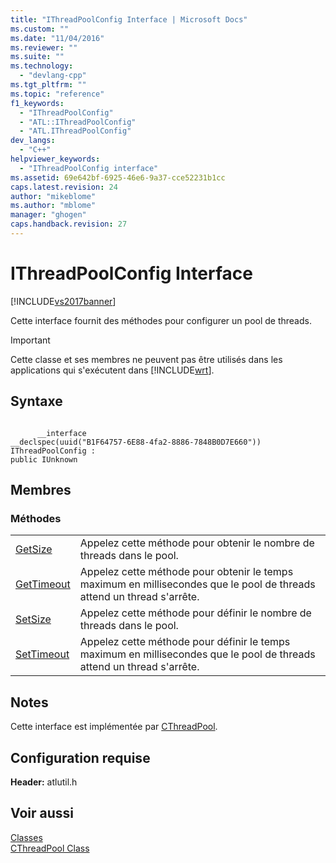 ```yaml
---
title: "IThreadPoolConfig Interface | Microsoft Docs"
ms.custom: ""
ms.date: "11/04/2016"
ms.reviewer: ""
ms.suite: ""
ms.technology: 
  - "devlang-cpp"
ms.tgt_pltfrm: ""
ms.topic: "reference"
f1_keywords: 
  - "IThreadPoolConfig"
  - "ATL::IThreadPoolConfig"
  - "ATL.IThreadPoolConfig"
dev_langs: 
  - "C++"
helpviewer_keywords: 
  - "IThreadPoolConfig interface"
ms.assetid: 69e642bf-6925-46e6-9a37-cce52231b1cc
caps.latest.revision: 24
author: "mikeblome"
ms.author: "mblome"
manager: "ghogen"
caps.handback.revision: 27
---
```

# IThreadPoolConfig Interface
[!INCLUDE[vs2017banner](../../assembler/inline/includes/vs2017banner.md)]

Cette interface fournit des méthodes pour configurer un pool de threads.  
  
> [!IMPORTANT]
>  Cette classe et ses membres ne peuvent pas être utilisés dans les applications qui s'exécutent dans [!INCLUDE[wrt](../../atl/reference/includes/wrt_md.md)].  
  
## Syntaxe  
  
```  
  
      __interface  
__declspec(uuid("B1F64757-6E88-4fa2-8886-7848B0D7E660"))  
IThreadPoolConfig :  
public IUnknown  
```  
  
## Membres  
  
### Méthodes  
  
|||  
|-|-|  
|[GetSize](../Topic/IThreadPoolConfig::GetSize.md)|Appelez cette méthode pour obtenir le nombre de threads dans le pool.|  
|[GetTimeout](../Topic/IThreadPoolConfig::GetTimeout.md)|Appelez cette méthode pour obtenir le temps maximum en millisecondes que le pool de threads attend un thread s'arrête.|  
|[SetSize](../Topic/IThreadPoolConfig::SetSize.md)|Appelez cette méthode pour définir le nombre de threads dans le pool.|  
|[SetTimeout](../Topic/IThreadPoolConfig::SetTimeout.md)|Appelez cette méthode pour définir le temps maximum en millisecondes que le pool de threads attend un thread s'arrête.|  
  
## Notes  
 Cette interface est implémentée par [CThreadPool](../../atl/reference/cthreadpool-class.md).  
  
## Configuration requise  
 **Header:** atlutil.h  
  
## Voir aussi  
 [Classes](../../atl/reference/atl-classes.md)   
 [CThreadPool Class](../../atl/reference/cthreadpool-class.md)
